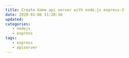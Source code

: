 ```yaml
---
title: Create Game api server with node.js express-3
date: 2020-01-06 11:28:18
updated:
categories:
   - nodejs
   - express
tags:
   - express
   - apiserver
---
```

<!-- more -->
<!-- toc -->